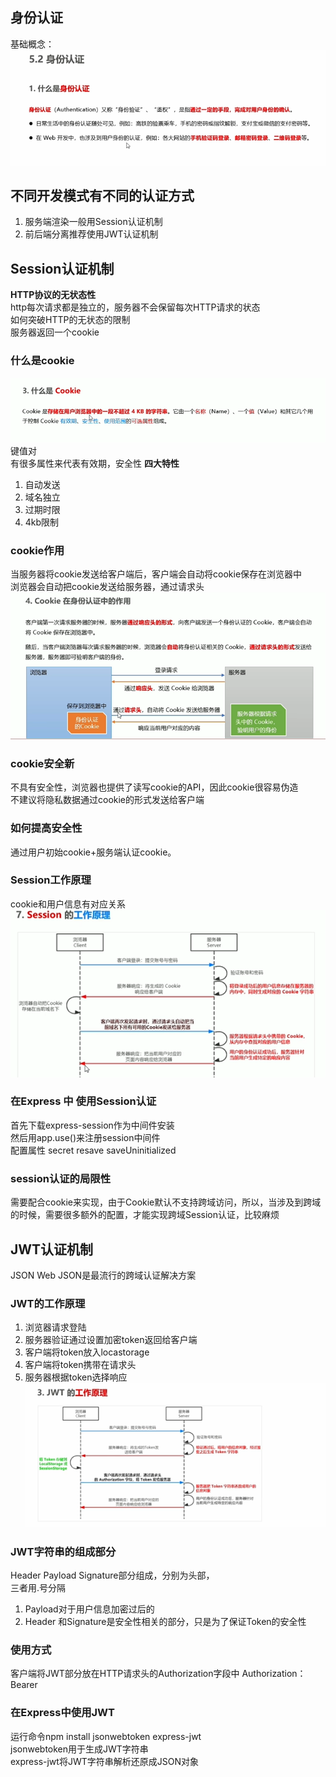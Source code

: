## 身份认证
基础概念：  
![alt text](image-1.png)
## 不同开发模式有不同的认证方式
1. 服务端渲染一般用Session认证机制
2. 前后端分离推荐使用JWT认证机制


## Session认证机制
**HTTP协议的无状态性**  
http每次请求都是独立的，服务器不会保留每次HTTP请求的状态  
如何突破HTTP的无状态的限制  
服务器返回一个cookie  
### 什么是cookie
![alt text](image-2.png)
键值对  
有很多属性来代表有效期，安全性
**四大特性**
1. 自动发送
2. 域名独立
3. 过期时限
4. 4kb限制

### cookie作用
当服务器将cookie发送给客户端后，客户端会自动将cookie保存在浏览器中  
浏览器会自动把cookie发送给服务器，通过请求头  
![alt text](image-3.png)

### cookie安全新
不具有安全性，浏览器也提供了读写cookie的API，因此cookie很容易伪造  
不建议将隐私数据通过cookie的形式发送给客户端

### 如何提高安全性
通过用户初始cookie+服务端认证cookie。

### Session工作原理
cookie和用户信息有对应关系
![alt text](image-4.png)

### 在Express 中 使用Session认证
首先下载express-session作为中间件安装  
然后用app.use()来注册session中间件  
配置属性 secret resave saveUninitialized  

### session认证的局限性
需要配合cookie来实现，由于Cookie默认不支持跨域访问，所以，当涉及到跨域的时候，需要很多额外的配置，才能实现跨域Session认证，比较麻烦  
## JWT认证机制
JSON Web JSON是最流行的跨域认证解决方案  
### JWT的工作原理
1. 浏览器请求登陆
2. 服务器验证通过设置加密token返回给客户端
3. 客户端将token放入locastorage
4. 客户端将token携带在请求头
5. 服务器根据token选择响应
![alt text](image-5.png)
### JWT字符串的组成部分
Header Payload Signature部分组成，分别为头部，  
三者用.号分隔  
1. Payload对于用户信息加密过后的
2. Header 和Signature是安全性相关的部分，只是为了保证Token的安全性
### 使用方式
客户端将JWT部分放在HTTP请求头的Authorization字段中
Authorization：Bearer <token>

### 在Express中使用JWT
运行命令npm install jsonwebtoken express-jwt  
jsonwebtoken用于生成JWT字符串  
express-jwt将JWT字符串解析还原成JSON对象  




